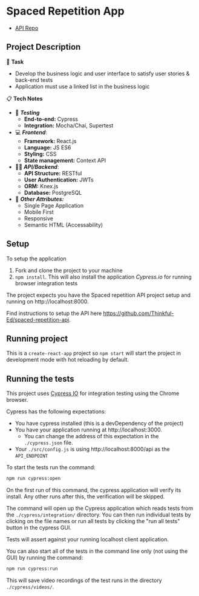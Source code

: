 # Spaced Repetition App
- [API Repo](https://github.com/ZenMnky/spaced-repetition-api)

## Project Description

🎯 **Task**  
- Develop the business logic and user interface to satisfy user stories & back-end tests
- Application must use a linked list in the business logic

📋 **Tech Notes**

- 🧪  ___Testing___
    - **End-to-end:** Cypress
    - **Integration:** Mocha/Chai, Supertest
- 💻  ___Frontend___:
    - **Framework:** React.js
    - **Language:** JS ES6
    - **Styling:** CSS
    - **State management:** Context API
- 📡💾 ___API/Backend___:
    - **API Structure:** RESTful
    - **User Authentication:** JWTs
    - **ORM:** Knex.js
    - **Database:** PostgreSQL
- 🌠 ___Other Attributes:___
    - Single Page Application
    - Mobile First
    - Responsive
    - Semantic HTML (Accessability)

## Setup

To setup the application

1. Fork and clone the project to your machine
2. `npm install`. This will also install the application *Cypress.io* for running browser integration tests

The project expects you have the Spaced repetition API project setup and running on http://localhost:8000.

Find instructions to setup the API here https://github.com/Thinkful-Ed/spaced-repetition-api.

## Running project

This is a `create-react-app` project so `npm start` will start the project in development mode with hot reloading by default.

## Running the tests

This project uses [Cypress IO](https://docs.cypress.io) for integration testing using the Chrome browser.

Cypress has the following expectations:

- You have cypress installed (this is a devDependency of the project)
- You have your application running at http://localhost:3000.
  - You can change the address of this expectation in the `./cypress.json` file.
- Your `./src/config.js` is using http://localhost:8000/api as the `API_ENDPOINT`

To start the tests run the command:

```bash
npm run cypress:open
```

On the first run of this command, the cypress application will verify its install. Any other runs after this, the verification will be skipped.

The command will open up the Cypress application which reads tests from the `./cypress/integration/` directory. You can then run individual tests by clicking on the file names or run all tests by clicking the "run all tests" button in the cypress GUI.

Tests will assert against your running localhost client application.

You can also start all of the tests in the command line only (not using the GUI) by running the command:

```bash
npm run cypress:run
```

This will save video recordings of the test runs in the directory `./cypress/videos/`.
